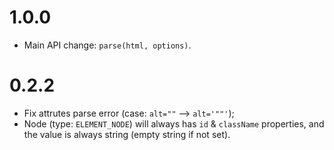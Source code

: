# 1.0.0

- Main API change: `parse(html, options)`.

# 0.2.2

- Fix attrutes parse error (case: `alt=""` --> `alt='""'`);
- Node (type: `ELEMENT_NODE`) will always has `id` & `className` properties, and the value is always string (empty string if not set).
